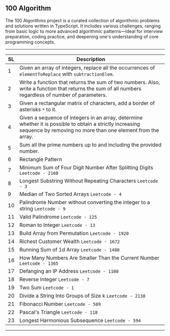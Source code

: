 ## 100 Algorithm

The 100 Algorithms project is a curated collection of algorithmic problems and solutions written in TypeScript. It includes various challenges, ranging from basic logic to more advanced algorithmic patterns—ideal for interview preparation, coding practice, and deepening one's understanding of core programming concepts.

---

| SL | Description |
|----|-------------|
| 1  | Given an array of integers, replace all the occurrences of `elementToReplace` with `subtractionElem`. |
| 2  | Write a function that returns the sum of two numbers. Also, write a function that returns the sum of all numbers regardless of number of parameters. |
| 3  | Given a rectangular matrix of characters, add a border of asterisks `*` to it. |
| 4  | Given a sequence of integers in an array, determine whether it is possible to obtain a strictly increasing sequence by removing no more than one element from the array. |
| 5  | Sum all the prime numbers up to and including the provided number. |
| 6  | Rectangle Pattern |
| 7  | Minimum Sum of Four Digit Number After Splitting Digits `Leetcode - 2160` |
| 8  | Longest Substring Without Repeating Characters `Leetcode - 3` |
| 9  | Median of Two Sorted Arrays `Leetcode - 4` |
| 10  | Palindrome Number without converting the integer to a string `Leetcode - 9` |
| 11  | Valid Palindrome `Leetcode - 125` |
| 12  | Roman to Integer `Leetcode - 13` |
| 13  | Build Array from Permutation `Leetcode - 1920` |
| 14  | Richest Customer Wealth `Leetcode - 1672` |
| 15  | Running Sum of 1d Array `Leetcode - 1480` |
| 16  | How Many Numbers Are Smaller Than the Current Number `Leetcode - 1365` |
| 17  | Defanging an IP Address `Leetcode - 1108` |
| 18  | Reverse Integer `Leetcode - 7` |
| 19  | Two Sum `Leetcode - 1` |
| 20  | Divide a String Into Groups of Size k `Leetcode - 2138` |
| 21  | Fibonacci Number `Leetcode - 509` |
| 22  | Pascal's Triangle `Leetcode - 118` |
| 23  | Longest Harmonious Subsequence `Leetcode - 594` |

---